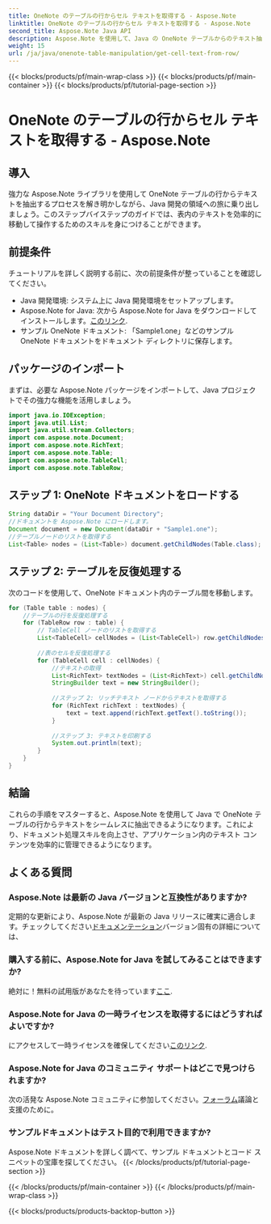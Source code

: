 ```yaml
---
title: OneNote のテーブルの行からセル テキストを取得する - Aspose.Note
linktitle: OneNote のテーブルの行からセル テキストを取得する - Aspose.Note
second_title: Aspose.Note Java API
description: Aspose.Note を使用して、Java の OneNote テーブルからのテキスト抽出の秘密を解き明かします。ステップバイステップのガイドに従って、文書処理スキルを向上させてください。
weight: 15
url: /ja/java/onenote-table-manipulation/get-cell-text-from-row/
---
```


{{< blocks/products/pf/main-wrap-class >}}
{{< blocks/products/pf/main-container >}}
{{< blocks/products/pf/tutorial-page-section >}}

# OneNote のテーブルの行からセル テキストを取得する - Aspose.Note

## 導入
強力な Aspose.Note ライブラリを使用して OneNote テーブルの行からテキストを抽出するプロセスを解き明かしながら、Java 開発の領域への旅に乗り出しましょう。このステップバイステップのガイドでは、表内のテキストを効率的に移動して操作するためのスキルを身につけることができます。
## 前提条件
チュートリアルを詳しく説明する前に、次の前提条件が整っていることを確認してください。
- Java 開発環境: システム上に Java 開発環境をセットアップします。
-  Aspose.Note for Java: 次から Aspose.Note for Java をダウンロードしてインストールします。[このリンク](https://releases.aspose.com/note/java/).
- サンプル OneNote ドキュメント: 「Sample1.one」などのサンプル OneNote ドキュメントをドキュメント ディレクトリに保存します。
## パッケージのインポート
まずは、必要な Aspose.Note パッケージをインポートして、Java プロジェクトでその強力な機能を活用しましょう。
```java
import java.io.IOException;
import java.util.List;
import java.util.stream.Collectors;
import com.aspose.note.Document;
import com.aspose.note.RichText;
import com.aspose.note.Table;
import com.aspose.note.TableCell;
import com.aspose.note.TableRow;
```
## ステップ 1: OneNote ドキュメントをロードする
```java
String dataDir = "Your Document Directory";
//ドキュメントを Aspose.Note にロードします。
Document document = new Document(dataDir + "Sample1.one");
//テーブルノードのリストを取得する
List<Table> nodes = (List<Table>) document.getChildNodes(Table.class);
```
## ステップ 2: テーブルを反復処理する
次のコードを使用して、OneNote ドキュメント内のテーブル間を移動します。
```java
for (Table table : nodes) {
    //テーブルの行を反復処理する
    for (TableRow row : table) {
        // TableCell ノードのリストを取得する
        List<TableCell> cellNodes = (List<TableCell>) row.getChildNodes(TableCell.class);
        
        //表のセルを反復処理する
        for (TableCell cell : cellNodes) {
            //テキストの取得
            List<RichText> textNodes = (List<RichText>) cell.getChildNodes(RichText.class);
            StringBuilder text = new StringBuilder();
            
            //ステップ 2: リッチテキスト ノードからテキストを取得する
            for (RichText richText : textNodes) {
                text = text.append(richText.getText().toString());
            }
            
            //ステップ 3: テキストを印刷する
            System.out.println(text);
        }
    }
}
```
## 結論
これらの手順をマスターすると、Aspose.Note を使用して Java で OneNote テーブルの行からテキストをシームレスに抽出できるようになります。これにより、ドキュメント処理スキルを向上させ、アプリケーション内のテキスト コンテンツを効率的に管理できるようになります。
## よくある質問
### Aspose.Note は最新の Java バージョンと互換性がありますか?
定期的な更新により、Aspose.Note が最新の Java リリースに確実に適合します。チェックしてください[ドキュメンテーション](https://reference.aspose.com/note/java/)バージョン固有の詳細については、
### 購入する前に、Aspose.Note for Java を試してみることはできますか?
絶対に！無料の試用版があなたを待っています[ここ](https://releases.aspose.com/).
### Aspose.Note for Java の一時ライセンスを取得するにはどうすればよいですか?
にアクセスして一時ライセンスを確保してください[このリンク](https://purchase.aspose.com/temporary-license/).
### Aspose.Note for Java のコミュニティ サポートはどこで見つけられますか?
次の活発な Aspose.Note コミュニティに参加してください。[フォーラム](https://forum.aspose.com/c/note/28)議論と支援のために。
### サンプルドキュメントはテスト目的で利用できますか?
Aspose.Note ドキュメントを詳しく調べて、サンプル ドキュメントとコード スニペットの宝庫を探してください。
{{< /blocks/products/pf/tutorial-page-section >}}

{{< /blocks/products/pf/main-container >}}
{{< /blocks/products/pf/main-wrap-class >}}

{{< blocks/products/products-backtop-button >}}
